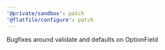 ```yaml
---
'@private/sandbox': patch
'@flatfile/configure': patch
---
```


Bugfixes around validate and defaults on OptionField
